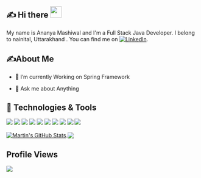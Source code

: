 
## &#x270d; Hi there <img src="https://raw.githubusercontent.com/MartinHeinz/MartinHeinz/master/wave.gif" width="30px">

My name is Ananya Mashiwal and I'm a Full Stack Java Developer. I belong to nainital,  Uttarakhand . You can find me  on [![LinkedIn][1.2]][1].

## &#x270d;About Me

- 🌱 I’m currently Working on Spring Framework

- 💬 Ask me about Anything  

## 🔧 Technologies & Tools

![](https://img.shields.io/badge/Code-Java-informational?style=flat&logo=java&logoColor=white&color=2bbc8a)
![](https://img.shields.io/badge/Code-JavaScript-informational?style=flat&logo=javascript&logoColor=white&color=2bbc8a)
![](https://img.shields.io/badge/Code-C-informational?style=flat&logo=C&logoColor=white&color=2bbc8a)
![](https://img.shields.io/badge/Code-Css-informational?style=flat&logo=Css&logoColor=white&color=2bbc8a)
![](https://img.shields.io/badge/Code-Html-informational?style=flat&logo=Html&logoColor=white&color=2bbc8a)
![](https://img.shields.io/badge/Code-C++-informational?style=flat&logo=C++&logoColor=white&color=2bbc8a)
![](https://img.shields.io/badge/Code-MySql-informational?style=flat&logo=MySql&logoColor=white&color=2bbc8a)
![](https://img.shields.io/badge/Code-Spring-informational?style=flat&logo=Spring&logoColor=white&color=2bbc8a)
![](https://img.shields.io/badge/Code-Springboot-informational?style=flat&logo=Springboot&logoColor=white&color=2bbc8a)
![](https://img.shields.io/badge/Code-Hibernate-informational?style=flat&logo=Hibernate&logoColor=white&color=2bbc8a)


<a href="https://github.com/ananya-mashi/ananya-mashi">
  <img align="center" src="https://github-readme-stats.vercel.app/api?username=ananya-mashi&show_icons=true&line_height=27&count_private=true&title_color=ffffff&text_color=c9cacc&icon_color=2bbc8a&bg_color=1d1f21" alt="Martin's GitHub Stats" />
</a>

<a href="https://github.com/ananya-mashi/text-to-handwriting">
  <img align="center" src="https://github-readme-stats.vercel.app/api/pin/?username=ananya-mashi&repo=text-to-handwriting&title_color=ffffff&text_color=c9cacc&icon_color=2bbc8a&bg_color=1d1f21" />
</a>

<!-- Actual text -->

<!-- Icons -->

[1.2]: https://raw.githubusercontent.com/MartinHeinz/MartinHeinz/master/linkedin-3-16.png (LinkedIn icon without padding)

<!-- Links to your social media accounts -->


[1]: https://www.linkedin.com/in/ananya-mashi/

## Profile Views

![](https://komarev.com/ghpvc/?username=ananya-mashi&color=dc143c)

